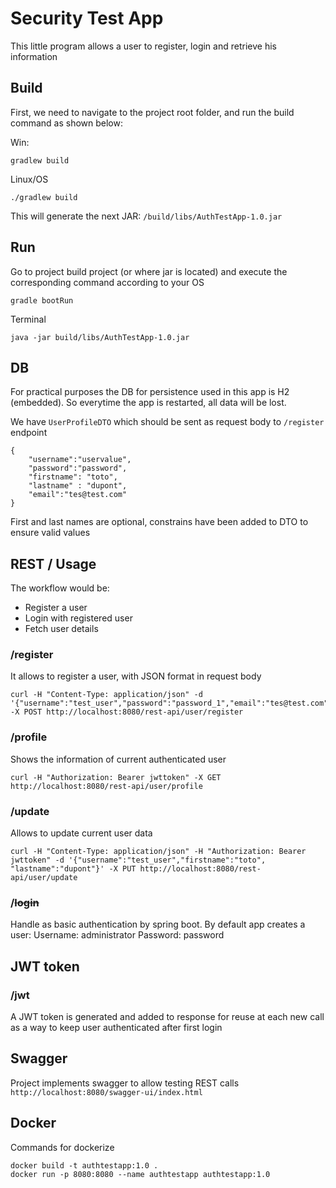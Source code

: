 # Security Test App
This little program allows a user to register, login and retrieve his information

## Build
First, we need to navigate to the project root folder, 
and run the build command as shown below:

Win:
```console
gradlew build
```

Linux/OS
```console
./gradlew build
```

This will generate the next JAR: `/build/libs/AuthTestApp-1.0.jar`

## Run


Go to project build project (or where jar is located) and execute the corresponding command according to your OS
```console
gradle bootRun
```

Terminal
```console
java -jar build/libs/AuthTestApp-1.0.jar
```
## DB
For practical purposes the DB for persistence used in this app is H2 (embedded).
So everytime the app is restarted, all data will be lost.

We have `UserProfileDTO` which should be sent as request body to `/register` endpoint
```console
{
    "username":"uservalue",
    "password":"password",
    "firstname": "toto",
    "lastname" : "dupont",
    "email":"tes@test.com"
}

```
First and last names are optional, constrains have been added to DTO to ensure valid values

## REST / Usage
The workflow would be:
 - Register a user
 - Login with registered user
 - Fetch user details


### /register 
It allows to register a user, with JSON format in request body
```console
curl -H "Content-Type: application/json" -d '{"username":"test_user","password":"password_1","email":"tes@test.com"}' -X POST http://localhost:8080/rest-api/user/register
```

### /profile
Shows the information of current authenticated user
```console
curl -H "Authorization: Bearer jwttoken" -X GET http://localhost:8080/rest-api/user/profile
```

### /update
Allows to update current user data
```console
curl -H "Content-Type: application/json" -H "Authorization: Bearer jwttoken" -d '{"username":"test_user","firstname":"toto", "lastname":"dupont"}' -X PUT http://localhost:8080/rest-api/user/update
```

### /~~login~~
Handle as basic authentication by spring boot.
By default app creates a user:
Username: administrator
Password: password

## JWT token
### /jwt
A JWT token is generated and added to response for reuse at each new call as a way to keep user authenticated after first login

## Swagger
Project implements swagger to allow testing REST calls
`http://localhost:8080/swagger-ui/index.html`


## Docker
Commands for dockerize 
```console
docker build -t authtestapp:1.0 .
docker run -p 8080:8080 --name authtestapp authtestapp:1.0
```